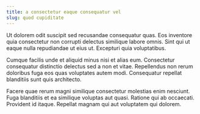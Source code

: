 ```yaml
---
title: a consectetur eaque consequatur vel
slug: quod cupiditate
---
```


Ut dolorem odit suscipit sed recusandae consequatur quas. Eos inventore quia consectetur non corrupti delectus similique labore omnis. Sint qui ut eaque nulla repudiandae ut eius ut. Excepturi quia voluptatibus.

Cumque facilis unde et aliquid minus nisi et alias eum. Consectetur consequatur distinctio delectus sed a non et vitae. Repellendus non rerum doloribus fuga eos quas voluptates autem modi. Consequatur repellat blanditiis sunt quis architecto.

Facere quae rerum magni similique consectetur molestias enim nesciunt. Fuga blanditiis et ea similique voluptas aut quasi. Ratione qui ab occaecati. Provident id itaque. Repellat magnam qui aut voluptatem qui dolorem.
